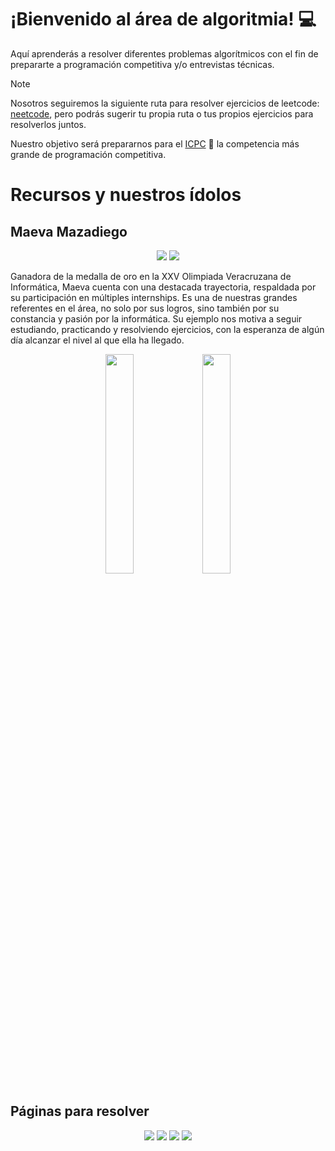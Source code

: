 # ¡Bienvenido al área de algoritmia! 💻

Aquí aprenderás a resolver diferentes problemas algorítmicos con el fin de prepararte a programación competitiva y/o entrevistas técnicas. 

> [!NOTE]
> Nosotros seguiremos la siguiente ruta para resolver ejercicios de leetcode: <a href="https://neetcode.io/">neetcode</a>, pero podrás sugerir tu propia ruta o tus propios ejercicios para resolverlos juntos. 

Nuestro objetivo será prepararnos para el <a href="https://icpc.global/">ICPC</a> 🚀 la competencia más grande de programación competitiva. 

# Recursos y nuestros ídolos 

## Maeva Mazadiego
<div align="center">
 
  <a href="https://www.instagram.com/mae_mazcort/"> <img src="https://img.shields.io/badge/Instagram-%23E4405F.svg?style=for-the-badge&logo=Instagram&logoColor=white"></a>
  <a href="https://www.linkedin.com/in/maeva-mazadiego/"> <img src="https://img.shields.io/badge/linkedin-%230077B5.svg?style=for-the-badge&logo=linkedin&logoColor=white"></a>
</div>

Ganadora de la medalla de oro en la XXV Olimpiada Veracruzana de Informática, Maeva cuenta con una destacada trayectoria, respaldada por su participación en múltiples internships. Es una de nuestras grandes referentes en el área, no solo por sus logros, sino también por su constancia y pasión por la informática. Su ejemplo nos motiva a seguir estudiando, practicando y resolviendo ejercicios, con la esperanza de algún día alcanzar el nivel al que ella ha llegado.

<div align="center">
 <a href="https://www.youtube.com/watch?v=xcbQ9yLuM9o&t=120s"><img width="30%" src="https://img.youtube.com/vi/xcbQ9yLuM9o/mqdefault.jpg"/></a>
 <a href="https://www.youtube.com/watch?v=kJElJySiHiM&t=737s">
 <img width="30%" src="https://img.youtube.com/vi/kJElJySiHiM/mqdefault.jpg"/>
 </a>
</div>


## Páginas para resolver 
<div align="center">
 <a href="https://leetcode.com/problemset/"><img src="https://img.shields.io/badge/LeetCode-000000?style=for-the-badge&logo=LeetCode&logoColor=#d16c06"></a>
 <a href="https://www.codechef.com/"><img src="https://img.shields.io/badge/CodeChef-%23964B00.svg?style=for-the-badge&logo=CodeChef&logoColor=white"></a>
 <a href="https://www.hackerrank.com/dashboard"><img src="https://img.shields.io/badge/-Hackerrank-2EC866?style=for-the-badge&logo=HackerRank&logoColor=white"></a>
 <a href="https://codeforces.com/"><img src="https://img.shields.io/badge/Codeforces-445f9d?style=for-the-badge&logo=Codeforces&logoColor=white"></a>
</div>
